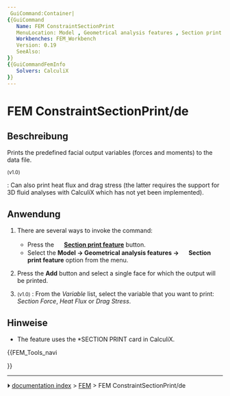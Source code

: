 ```yaml
---
 GuiCommand:Container|
{{GuiCommand
   Name: FEM ConstraintSectionPrint
   MenuLocation: Model , Geometrical analysis features , Section print feature
   Workbenches: FEM_Workbench
   Version: 0.19
   SeeAlso: 
}}
{{GuiCommandFemInfo
   Solvers: CalculiX
}}
---
```


# FEM ConstraintSectionPrint/de



## Beschreibung

Prints the predefined facial output variables (forces and moments) to the data file.


<small>(v1.0)</small> 

: Can also print heat flux and drag stress (the latter requires the support for 3D fluid analyses with CalculiX which has not yet been implemented).



## Anwendung

1.  There are several ways to invoke the command:
    -   Press the **<img src="images/FEM_ConstraintSectionPrint.svg" width=16px> [Section print feature](FEM_ConstraintSectionPrint.md)** button.
    -   Select the **Model → Geometrical analysis features → <img src="images/FEM_ConstraintSectionPrint.svg" width=16px> Section print feature** option from the menu.

2.  Press the **Add** button and select a single face for which the output will be printed.

3.  
    <small>(v1.0)</small> : From the *Variable* list, select the variable that you want to print: *Section Force*, *Heat Flux* or *Drag Stress*.



## Hinweise

-   The feature uses the \*SECTION PRINT card in CalculiX.





{{FEM_Tools_navi

}}



---
⏵ [documentation index](../README.md) > [FEM](Category_FEM.md) > FEM ConstraintSectionPrint/de
